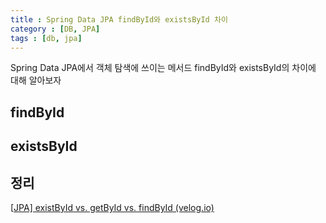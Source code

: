 ```yaml
---
title : Spring Data JPA findById와 existsById 차이
category : [DB, JPA]
tags : [db, jpa]
---
```




Spring Data JPA에서 객체 탐색에 쓰이는 메서드 findById와 existsById의 차이에 대해 알아보자

## findById



## existsById



## 정리





[[JPA\] existById vs. getById vs. findById (velog.io)](https://velog.io/@_koiil/JPA-existById-vs.-getById-vs.-findById#existby)